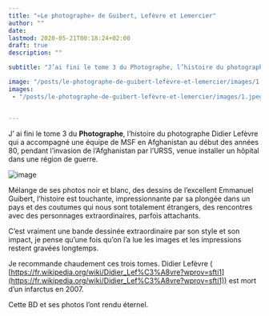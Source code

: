 ```yaml
---
title: "«Le photographe» de Guibert, Lefèvre et Lemercier"
author: ""
date: 
lastmod: 2020-05-21T00:18:24+02:00
draft: true
description: ""

subtitle: "J’ai fini le tome 3 du Photographe, l’histoire du photographe Didier Lefèvre qui a accompagné une équipe de MSF en Afghanistan au début des…"

image: "/posts/le-photographe-de-guibert-lefèvre-et-lemercier/images/1.jpeg" 
images:
 - "/posts/le-photographe-de-guibert-lefèvre-et-lemercier/images/1.jpeg"


---
```


J’
ai fini le tome 3 du **Photographe**, l’histoire du photographe Didier Lefèvre qui a accompagné une équipe de MSF en Afghanistan au début des années 80, pendant l’invasion de l’Afghanistan par l’URSS, venue installer un hôpital dans une région de guerre.




![image](/posts/le-photographe-de-guibert-lefèvre-et-lemercier/images/1.jpeg#layoutTextWidth)



Mélange de ses photos noir et blanc, des dessins de l’excellent Emmanuel Guibert, l’histoire est touchante, impressionnante par sa plongée dans un pays et des coutumes qui nous sont totalement étrangers, des rencontres avec des personnages extraordinaires, parfois attachants.

C’est vraiment une bande dessinée extraordinaire par son style et son impact, je pense qu’une fois qu’on l’a lue les images et les impressions restent gravées longtemps. 

Je recommande chaudement ces trois tomes. Didier Lefèvre (  
[https://fr.wikipedia.org/wiki/Didier_Lef%C3%A8vre?wprov=sfti1](https://fr.wikipedia.org/wiki/Didier_Lef%C3%A8vre?wprov=sfti1)) est mort d’un infarctus en 2007. 

Cette BD et ses photos l’ont rendu éternel.
